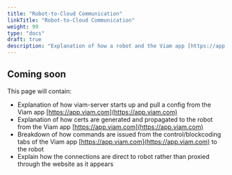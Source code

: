 ```yaml
---
title: "Robot-to-Cloud Communication"
linkTitle: "Robot-to-Cloud Communication"
weight: 99
type: "docs"
draft: true
description: "Explanation of how a robot and the Viam app [https://app.viam.com](https://app.viam.com) interact."
---
```

## Coming soon

This page will contain:

- Explanation of how viam-server starts up and pull a config from the Viam app [https://app.viam.com](https://app.viam.com)
- Explanation of how certs are generated and propagated to the robot from the Viam app [https://app.viam.com](https://app.viam.com)
- Breakdown of how commands are issued from the control/blockcoding tabs of the Viam app [https://app.viam.com](https://app.viam.com) to the robot
- Explain how the connections are direct to robot rather than proxied through the website as it appears

